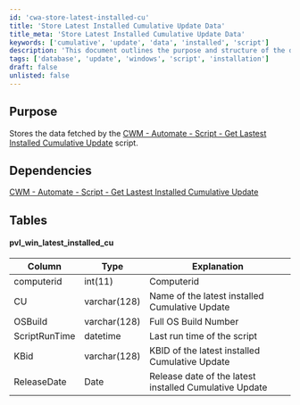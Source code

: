 ```yaml
---
id: 'cwa-store-latest-installed-cu'
title: 'Store Latest Installed Cumulative Update Data'
title_meta: 'Store Latest Installed Cumulative Update Data'
keywords: ['cumulative', 'update', 'data', 'installed', 'script']
description: 'This document outlines the purpose and structure of the database table used to store data fetched by the CWM - Automate script that retrieves the latest installed cumulative update on computers. It includes dependencies and details about the table columns.'
tags: ['database', 'update', 'windows', 'script', 'installation']
draft: false
unlisted: false
---
```

## Purpose

Stores the data fetched by the [CWM - Automate - Script - Get Lastest Installed Cumulative Update](https://proval.itglue.com/DOC-5078775-12849478) script.

## Dependencies

[CWM - Automate - Script - Get Lastest Installed Cumulative Update](https://proval.itglue.com/DOC-5078775-12849478)

## Tables

#### pvl_win_latest_installed_cu

| Column         | Type        | Explanation                                       |
|----------------|-------------|---------------------------------------------------|
| computerid     | int(11)    | Computerid                                        |
| CU             | varchar(128)| Name of the latest installed Cumulative Update    |
| OSBuild        | varchar(128)| Full OS Build Number                              |
| ScriptRunTime  | datetime    | Last run time of the script                       |
| KBid           | varchar(128)| KBID of the latest installed Cumulative Update    |
| ReleaseDate    | Date        | Release date of the latest installed Cumulative Update |



